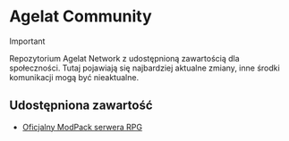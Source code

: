 # Agelat Community
> [!IMPORTANT]
> Repozytorium Agelat Network z udostępnioną zawartością dla społeczności.
> Tutaj pojawiają się najbardziej aktualne zmiany, inne środki komunikacji mogą być nieaktualne.

## Udostępniona zawartość
- [Oficjalny ModPack serwera RPG](https://github.com/Mentonor/agelat-community/tree/35cb9075e1c7fbf745f0774936ef6485642f1b19/ModPack)

